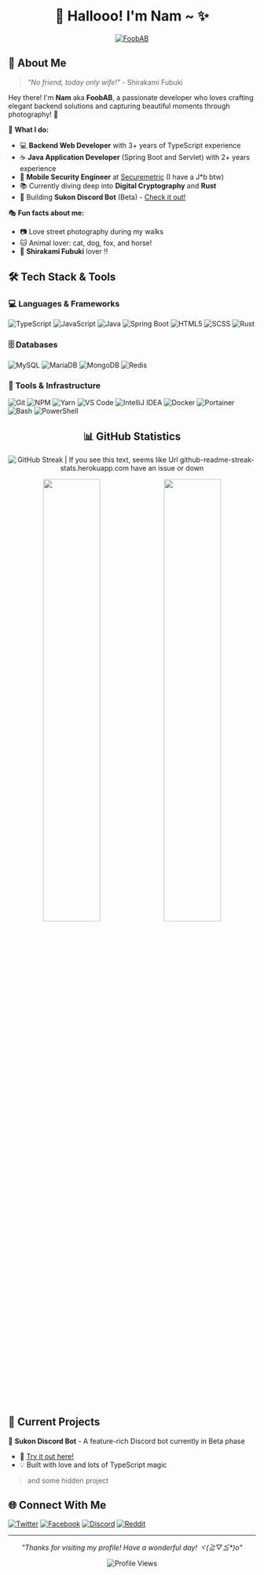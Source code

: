 <div align="center">

# 🦊 Hallooo! I'm Nam ~ ✨

<a href="https://git.io/typing-svg">
  <img alt="FoobAB" src="https://readme-typing-svg.herokuapp.com?font=Fira+Code&pause=1000&width=600&lines=Backend+Web+Developer+%7C+Java+Application+Developer;Mobile+Security+Engineer+%40+Securemetric;Learning+Cryptography+%26+Rust;Photography+Enthusiast+%7C+Shirakami+Fubuki+Lover+💙" />
</a>

</div>

## 🦊 About Me

> _"No friend, today only wife!"_ - Shirakami Fubuki

Hey there! I'm **Nam** aka **FoobAB**, a passionate developer who loves crafting elegant backend solutions and capturing beautiful moments through photography! 📸

🌟 **What I do:**

- 💻 **Backend Web Developer** with 3+ years of TypeScript experience
- ☕ **Java Application Developer** (Spring Boot and Servlet) with 2+ years experience
- 🔐 **Mobile Security Engineer** at [Securemetric](https://securemetric.com) (I have a J*b btw)
- 📚 Currently diving deep into **Digital Cryptography** and **Rust**
- 🤖 Building **Sukon Discord Bot** (Beta) - [Check it out!](https://foob.dev/kon)

🎭 **Fun facts about me:**

- 📷 Love street photography during my walks
- 🐱 Animal lover: cat, dog, fox, and horse!
- 💙 **Shirakami Fubuki** lover !!

## 🛠️ Tech Stack & Tools


### 💻 Languages & Frameworks

![TypeScript](https://img.shields.io/badge/TypeScript-007ACC?style=for-the-badge&logo=typescript&logoColor=white)
![JavaScript](https://img.shields.io/badge/JavaScript-F7DF1E?style=for-the-badge&logo=javascript&logoColor=black)
![Java](https://img.shields.io/badge/Java-ED8B00?style=for-the-badge&logo=openjdk&logoColor=white)
![Spring Boot](https://img.shields.io/badge/Spring_Boot-6DB33F?style=for-the-badge&logo=spring-boot&logoColor=white)
![HTML5](https://img.shields.io/badge/HTML5-E34F26?style=for-the-badge&logo=html5&logoColor=white)
![SCSS](https://img.shields.io/badge/SCSS-CC6699?style=for-the-badge&logo=sass&logoColor=white)
![Rust](https://img.shields.io/badge/Rust-000000?style=for-the-badge&logo=rust&logoColor=white)


### 🗄️ Databases

![MySQL](https://img.shields.io/badge/MySQL-4479A1?style=for-the-badge&logo=mysql&logoColor=white)
![MariaDB](https://img.shields.io/badge/MariaDB-003545?style=for-the-badge&logo=mariadb&logoColor=white)
![MongoDB](https://img.shields.io/badge/MongoDB-4EA94B?style=for-the-badge&logo=mongodb&logoColor=white)
![Redis](https://img.shields.io/badge/Redis-DC382D?style=for-the-badge&logo=redis&logoColor=white)

### 🔧 Tools & Infrastructure

![Git](https://img.shields.io/badge/Git-F05032?style=for-the-badge&logo=git&logoColor=white)
![NPM](https://img.shields.io/badge/NPM-CB3837?style=for-the-badge&logo=npm&logoColor=white)
![Yarn](https://img.shields.io/badge/Yarn-2C8EBB?style=for-the-badge&logo=yarn&logoColor=white)
![VS Code](https://img.shields.io/badge/VS_Code-007ACC?style=for-the-badge&logo=visual-studio-code&logoColor=white)
![IntelliJ IDEA](https://img.shields.io/badge/IntelliJ_IDEA-000000?style=for-the-badge&logo=intellij-idea&logoColor=white)
![Docker](https://img.shields.io/badge/Docker-2496ED?style=for-the-badge&logo=docker&logoColor=white)
![Portainer](https://img.shields.io/badge/Portainer-13BEF9?style=for-the-badge&logo=portainer&logoColor=white)
![Bash](https://img.shields.io/badge/Bash-4EAA25?style=for-the-badge&logo=gnu-bash&logoColor=white)
![PowerShell](https://img.shields.io/badge/PowerShell-5391FE?style=for-the-badge&logo=powershell&logoColor=white)

</div>

<div align="center">

## 📊 GitHub Statistics

![GitHub Streak | If you see this text, seems like Url github-readme-streak-stats.herokuapp.com have an issue or down](https://github-readme-streak-stats.herokuapp.com?user=FoobAB0510&hide_border=true&background=0D1117&currStreakLabel=FFFFFF&sideLabels=FFFFFF&currStreakNum=FFFFFF&dates=FFFFFF&sideNums=FFFFFF&fire=F7F7F7&ring=F7F7F7&stroke=FFFFFFFF)

<img src="https://github-readme-stats.vercel.app/api?username=FoobAB0510&show_icons=true&theme=tokyonight&hide_border=true&bg_color=0D1117" width="48%">
<img src="https://github-readme-stats.vercel.app/api/top-langs/?username=FoobAB0510&layout=compact&theme=tokyonight&hide_border=true&bg_color=0D1117" width="48%">

</div>

## 🚀 Current Projects

🤖 **Sukon Discord Bot** - A feature-rich Discord bot currently in Beta phase

- 🔗 [Try it out here!](https://foob.dev/kon)
- 💡 Built with love and lots of TypeScript magic

> and some hidden project
## 🌐 Connect With Me

[![Twitter](https://img.shields.io/badge/Twitter-1DA1F2?style=for-the-badge&logo=twitter&logoColor=white)](https://x.com/is_realfox)
[![Facebook](https://img.shields.io/badge/Facebook-1877F2?style=for-the-badge&logo=facebook&logoColor=white)](https://www.facebook.com/rielnaminsider)
[![Discord](https://img.shields.io/badge/Discord-5865F2?style=for-the-badge&logo=discord&logoColor=white)](https://discord.com/users/755007858294259734)
[![Reddit](https://img.shields.io/badge/Reddit-FF4500?style=for-the-badge&logo=reddit&logoColor=white)](https://www.reddit.com/user/fbkworld/)

</div>


<div align="center">

---

_"Thanks for visiting my profile! Have a wonderful day! ヾ(≧▽≦*)o"_

<img src="https://count.getloli.com/get/@foobab0510.github.io?theme=rule34" alt="Profile Views" />
<br>


</div>
